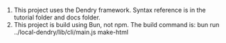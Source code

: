 1. This project uses the Dendry framework. Syntax reference is in the tutorial folder and docs folder.
2. This project is build using Bun, not npm. The build command is: bun run ../local-dendry/lib/cli/main.js make-html